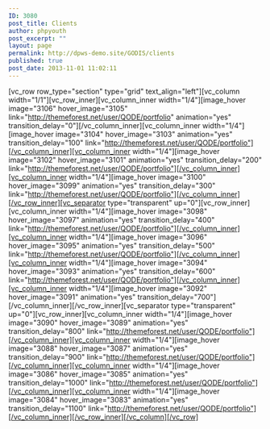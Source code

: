 ```yaml
---
ID: 3080
post_title: Clients
author: phpyouth
post_excerpt: ""
layout: page
permalink: http://dpws-demo.site/GODIS/clients
published: true
post_date: 2013-11-01 11:02:11
---
```

[vc_row row_type="section" type="grid" text_align="left"][vc_column width="1/1"][vc_row_inner][vc_column_inner width="1/4"][image_hover image="3106" hover_image="3105" link="http://themeforest.net/user/QODE/portfolio" animation="yes" transition_delay="0"][/vc_column_inner][vc_column_inner width="1/4"][image_hover image="3104" hover_image="3103" animation="yes" transition_delay="100" link="http://themeforest.net/user/QODE/portfolio"][/vc_column_inner][vc_column_inner width="1/4"][image_hover image="3102" hover_image="3101" animation="yes" transition_delay="200" link="http://themeforest.net/user/QODE/portfolio"][/vc_column_inner][vc_column_inner width="1/4"][image_hover image="3100" hover_image="3099" animation="yes" transition_delay="300" link="http://themeforest.net/user/QODE/portfolio"][/vc_column_inner][/vc_row_inner][vc_separator type="transparent" up="0"][vc_row_inner][vc_column_inner width="1/4"][image_hover image="3098" hover_image="3097" animation="yes" transition_delay="400" link="http://themeforest.net/user/QODE/portfolio"][/vc_column_inner][vc_column_inner width="1/4"][image_hover image="3096" hover_image="3095" animation="yes" transition_delay="500" link="http://themeforest.net/user/QODE/portfolio"][/vc_column_inner][vc_column_inner width="1/4"][image_hover image="3094" hover_image="3093" animation="yes" transition_delay="600" link="http://themeforest.net/user/QODE/portfolio"][/vc_column_inner][vc_column_inner width="1/4"][image_hover image="3092" hover_image="3091" animation="yes" transition_delay="700"][/vc_column_inner][/vc_row_inner][vc_separator type="transparent" up="0"][vc_row_inner][vc_column_inner width="1/4"][image_hover image="3090" hover_image="3089" animation="yes" transition_delay="800" link="http://themeforest.net/user/QODE/portfolio"][/vc_column_inner][vc_column_inner width="1/4"][image_hover image="3088" hover_image="3087" animation="yes" transition_delay="900" link="http://themeforest.net/user/QODE/portfolio"][/vc_column_inner][vc_column_inner width="1/4"][image_hover image="3086" hover_image="3085" animation="yes" transition_delay="1000" link="http://themeforest.net/user/QODE/portfolio"][/vc_column_inner][vc_column_inner width="1/4"][image_hover image="3084" hover_image="3083" animation="yes" transition_delay="1100" link="http://themeforest.net/user/QODE/portfolio"][/vc_column_inner][/vc_row_inner][/vc_column][/vc_row]